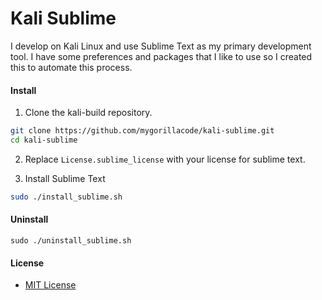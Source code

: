 # Kali Sublime 

I develop on Kali Linux and use Sublime Text as my primary development tool. I have some preferences and packages that I like to use so I created this to automate this process.


#### Install

1. Clone the kali-build repository.

 ```bash
 git clone https://github.com/mygorillacode/kali-sublime.git
 cd kali-sublime
 ```

2. Replace `License.sublime_license` with your license for sublime text.

3. Install Sublime Text

 ```bash
 sudo ./install_sublime.sh
 ```


#### Uninstall

 ```
 sudo ./uninstall_sublime.sh
 ```


#### License

* [MIT License](https://github.com/mygorillacode/kali-sublime/license.txt)